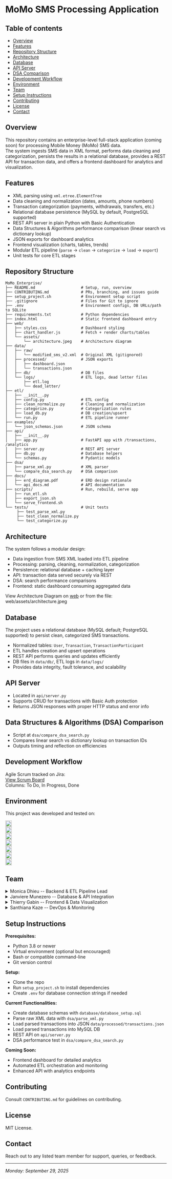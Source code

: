 # MoMo SMS Processing Application

## Table of contents

* [Overview](#overview)
* [Features](#features)
* [Repository Structure](#repository-structure)
* [Architecture](#architecture)
* [Database](#database)
* [API Server](#api-server)
* [DSA Comparison](#data-structures-&-algorithms-(dsa)-comparison)
* [Development Workflow](#development-workflow)
* [Environment](#environment)
* [Team](#team)
* [Setup Instructions](#setup-instructions)
* [Contributing](#contributing)
* [License](#license)
* [Contact](#contact)

## Overview

This repository contains an enterprise-level full-stack application (coming soon) for processing Mobile Money (MoMo) SMS data.  
The system ingests SMS data in XML format, performs data cleaning and categorization, persists the results in a relational database, provides a REST API for transaction data, and offers a frontend dashboard for analytics and visualization.

## Features

* XML parsing using `xml.etree.ElementTree`  
* Data cleaning and normalization (dates, amounts, phone numbers)  
* Transaction categorization (payments, withdrawals, transfers, etc.)  
* Relational database persistence (MySQL by default, PostgreSQL supported)  
* REST API server in plain Python with Basic Authentication  
* Data Structures & Algorithms performance comparison (linear search vs dictionary lookup)  
* JSON exports for dashboard analytics  
* Frontend visualization (charts, tables, trends)  
* Modular ETL pipeline (`parse` → `clean` → `categorize` → `load` → `export`)  
* Unit tests for core ETL stages

## Repository Structure

```
MoMo_Enterprise/
├── README.md                    # Setup, run, overview 
├── CONTRIBUTING.md              # PRs, branching, and issues guide     
├── setup_project.sh             # Environment setup script
├── .gitignore                   # Files for Git to ignore    
├── .env                         # Environment configs, DB URLs/path to SQLite
├── requirements.txt             # Python dependencies
├── index.html                   # Static frontend dashboard entry
├── web/
│   ├── styles.css               # Dashboard styling   
│   ├── chart_handler.js         # Fetch + render charts/tables   
│   └── assets/
│       └── architecture.jpeg    # Architecture diagram
├── data/
│   ├── raw/                     
│   │   └── modified_sms_v2.xml  # Original XML (gitignored)
│   ├── processed/               # JSON exports
│   │   ├── dashboard.json
│   │   └── transactions.json        
│   ├── db/                      # DB files
│   └── logs/                    # ETL logs, dead letter files
│       ├── etl.log                
│       └── dead_letter/ 
├── etl/
│   ├── __init__.py
│   ├── config.py                # ETL config
│   ├── clean_normalize.py       # Cleaning and normalization
│   ├── categorize.py            # Categorization rules
│   ├── load_db.py               # DB creation/upsert
│   └── run.py                   # ETL pipeline runner
├── examples/
│   └── json_schemas.json        # JSON schema
├── api/                         
│   ├── __init__.py
│   ├── app.py                   # FastAPI app with /transactions, /analytics
│   ├── server.py                # REST API server
│   ├── db.py                    # Database helpers
│   └── schemas.py               # Pydantic models
├── dsa/
│   ├── parse_xml.py             # XML parser
│   └── compare_dsa_search.py    # DSA comparison
├── docs/
│   ├── erd_diagram.pdf          # ERD design rationale
│   └── api_docs.md              # API documentation
├── scripts/                     # Run, rebuild, serve app
│   ├── run_etl.sh                
│   ├── export_json.sh            
│   └── serve_frontend.sh         
└── tests/                       # Unit tests
     ├── test_parse_xml.py
     ├── test_clean_normalize.py
     └── test_categorize.py
```

## Architecture

The system follows a modular design:  
* Data ingestion from SMS XML loaded into ETL pipeline  
* Processing: parsing, cleaning, normalization, categorization  
* Persistence: relational database + caching layer  
* API: transaction data served securely via REST  
* DSA: search performance comparisons  
* Frontend: static dashboard consuming aggregated data  

View Architecture Diagram on [web](https://viewer.diagrams.net/?tags=%7B%7D&lightbox=1&highlight=0000ff&edit=_blank&layers=1&nav=1&title=MoMo%20SMS%20Enterprise%20Architecture.drawio) or from the file: web/assets/architecture.jpeg 

## Database

The project uses a relational database (MySQL default; PostgreSQL supported) to persist clean, categorized SMS transactions.  
* Normalized tables: `User`, `Transaction`, `TransactionParticipant`  
* ETL handles creation and upsert operations  
* REST API performs queries and updates efficiently  
* DB files in `data/db/`, ETL logs in `data/logs/`  
* Provides data integrity, fault tolerance, and scalability  

## API Server

* Located in `api/server.py`  
* Supports CRUD for transactions with Basic Auth protection 
* Returns JSON responses with proper HTTP status and error info

## Data Structures & Algorithms (DSA) Comparison

* Script at `dsa/compare_dsa_search.py` 
* Compares linear search vs dictionary lookup on transaction IDs  
* Outputs timing and reflection on efficiencies

## Development Workflow

Agile Scrum tracked on Jira:  
[View Scrum Board](https://alustudent-team1.atlassian.net/jira/software/projects/MSPE/boards/34?atlOrigin=eyJpIjoiYjg2ZjViOGNhM2FhNDUzNmFhZDg1MzA5OTdlOGU3ZmMiLCJwIjoiaiJ9)  
Columns: To Do, In Progress, Done

## Environment

This project was developed and tested on:  

<a href="https://ubuntu.com/" target="_blank"><img height="20" src="https://img.shields.io/static/v1?label=&message=Ubuntu%2020.04%20LTS&color=E95420&logo=Ubuntu&logoColor=E95420&labelColor=2F333A" alt="Ubuntu 20.04 LTS"></a>  
<a href="https://www.gnu.org/software/bash/" target="_blank"><img height="20" src="https://img.shields.io/static/v1?label=&message=GNU%20Bash&color=4EAA25&logo=GNU%20Bash&logoColor=4EAA25&labelColor=2F333A" alt="GNU Bash"></a>  
<a href="https://www.python.org" target="_blank"><img height="20" src="https://img.shields.io/static/v1?label=&message=Python%203.8%2B&color=FFD43B&logo=Python&logoColor=3776AB&labelColor=2F333A" alt="Python 3.8+"></a>  
<a href="https://www.vim.org/" target="_blank"><img height="20" src="https://img.shields.io/static/v1?label=&message=Vim&color=019733&logo=Vim&logoColor=019733&labelColor=2F333A" alt="Vim"></a>  
<a href="https://code.visualstudio.com/" target="_blank"><img height="20" src="https://img.shields.io/static/v1?label=&message=Visual%20Studio%20Code&color=5C2D91&logo=Visual%20Studio%20Code&logoColor=5C2D91&labelColor=2F333A" alt="Visual Studio Code"></a>  
<a href="https://git-scm.com/" target="_blank"><img height="20" src="https://img.shields.io/static/v1?label=&message=Git&color=F05032&logo=Git&logoColor=F05032&labelColor=2F333A" alt="Git"></a>  
<a href="https://github.com" target="_blank"><img height="20" src="https://img.shields.io/static/v1?label=&message=GitHub&color=181717&logo=GitHub&logoColor=f2f2f2&labelColor=2F333A" alt="GitHub"></a>

## Team

<details>
<summary>Monica Dhieu -- Backend & ETL Pipeline Lead</summary>
<ul>
<li><a href="https://github.com/m-dhieu">Github</a></li>
<li><a href="https://www.linkedin.com/in/monica-dhieu">LinkedIn</a></li>
<li><a href="mailto:m.dhieu@alustudent.com">e-mail</a></li>
</ul>
</details>

<details>
<summary>Janviere Munezero -- Database & API Integration</summary>
<ul>
<li><a href="https://github.com/Janviere-dev">Github</a></li>
<li><a href="https://www.linkedin.com/in/munezero-janviere-a5375b300">LinkedIn</a></li>
<li><a href="mailto:janviere.munezero@example.com">e-mail</a></li>
</ul>
</details>

<details>
<summary>Thierry Gabin -- Frontend & Data Visualization</summary>
<ul>
<li><a href="https://github.com/tgabin1">Github</a></li>
<li><a href="https://www.linkedin.com/in/#">LinkedIn</a></li>    
<li><a href="mailto:thierry.gabin@example.com">e-mail</a></li>
</ul>
</details>

<details>
<summary>Santhiana Kaze -- DevOps & Monitoring</summary>
<ul>
<li><a href="https://github.com/ksanthiana">Github</a></li>
<li><a href="https://www.linkedin.com/in/#">LinkedIn</a></li>    
<li><a href="mailto:santhiana.kaze@example.com">e-mail</a></li>
</ul>
</details>

## Setup Instructions

**Prerequisites:**  
* Python 3.8 or newer  
* Virtual environment (optional but encouraged)  
* Bash or compatible command-line  
* Git version control

**Setup:**  
* Clone the repo  
* Run `setup_project.sh` to install dependencies  
* Create `.env` for database connection strings if needed  

**Current Functionalities:**  
* Create database schemas with `database/database_setup.sql`
* Parse raw XML data with `dsa/parse_xml.py`  
* Load parsed transactions into JSON `data/processed/transactions.json`
* Load parsed transactions into MySQL DB  
* REST API on `api/server.py`  
* DSA performance test in `dsa/compare_dsa_search.py`

**Coming Soon:**  
* Frontend dashboard for detailed analytics  
* Automated ETL orchestration and monitoring  
* Enhanced API with analytics endpoints  

## Contributing

Consult `CONTRIBUTING.md` for guidelines on contributing.

## License

MIT License.

## Contact

Reach out to any listed team member for support, queries, or feedback.

---

*Monday: September 29, 2025*
